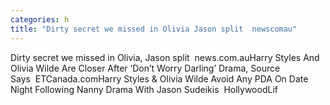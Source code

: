 ```yaml
---
categories: h
title: "Dirty secret we missed in Olivia Jason split  newscomau"
---
```

Dirty secret we missed in Olivia, Jason split&nbsp;&nbsp;news.com.auHarry Styles And Olivia Wilde Are Closer After ‘Don’t Worry Darling’ Drama, Source Says&nbsp;&nbsp;ETCanada.comHarry Styles & Olivia Wilde Avoid Any PDA On Date Night Following Nanny Drama With Jason Sudeikis&nbsp;&nbsp;HollywoodLif
